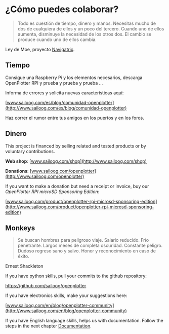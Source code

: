 # ¿Cómo puedes colaborar?

> Todo es cuestión de tiempo, dinero y manos. Necesitas mucho de dos de cualquiera de ellos y un poco del tercero. Cuando uno de ellos aumenta, disminuye la necesidad de los otros dos. El cambio se produce cuando uno de ellos cambia.

Ley de Moe, proyecto [Navigatrix](http://navigatrix.net).

## Tiempo

Consigue una Raspberry Pi y los elementos necesarios, descarga OpenPlotter RPI y prueba y prueba y prueba ...

Informa de errores y solicita nuevas características aquí:

[www.sailoog.com/es/blog/comunidad-openplotter](http://www.sailoog.com/es/blog/comunidad-openplotter) 

Haz correr el rumor entre tus amigos en los puertos y en los foros.

## Dinero

This project is financed by selling related and tested products or by voluntary contributions.

**Web shop**: [www.sailoog.com/shop](http://www.sailoog.com/shop)

**Donations**: [www.sailoog.com/openplotter](http://www.sailoog.com/openplotter)

If you want to make a donation but need a receipt or invoice, buy our *OpenPlotter RPI microSD Sponsoring Edition*:

[www.sailoog.com/product/openplotter-rpi-microsd-sponsoring-edition](http://www.sailoog.com/product/openplotter-rpi-microsd-sponsoring-edition)


## Monkeys

> Se buscan hombres para peligroso viaje. Salario reducido. Frío penetrante. Largos meses de completa oscuridad. Constante peligro. Dudoso regreso sano y salvo. Honor y reconocimiento en caso de éxito.

Ernest Shackleton

If you have python skills, pull your commits to the github repository:

https://github.com/sailoog/openplotter

If you have electronics skills, make your suggestions here:

[www.sailoog.com/en/blog/openplotter-community](http://www.sailoog.com/en/blog/openplotter-community)

If you have English language skills, helps us with documentation. Follow the steps in the next chapter [Documentation](documentation.md).